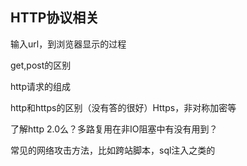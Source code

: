 ## HTTP协议相关

输入url，到浏览器显示的过程

get,post的区别

http请求的组成

http和https的区别（没有答的很好）Https，非对称加密等

了解http 2.0么？多路复用在非IO阻塞中有没有用到？

常见的网络攻击方法，比如跨站脚本，sql注入之类的